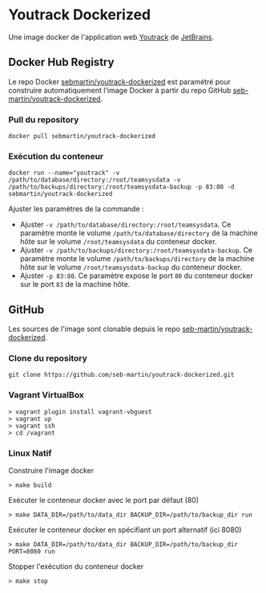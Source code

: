 # Youtrack Dockerized

Une image docker de l'application web [Youtrack](http://www.jetbrains.com/youtrack) de [JetBrains](http://www.jetbrains.com/).

## Docker Hub Registry

Le repo Docker [sebmartin/youtrack-dockerized](https://registry.hub.docker.com/u/sebmartin/youtrack-dockerized) est paramétré pour construire automatiquement l'image Docker à partir du repo GitHub [seb-martin/youtrack-dockerized](https://github.com/seb-martin/youtrack-dockerized).

### Pull du repository

```
docker pull sebmartin/youtrack-dockerized
```

### Exécution du conteneur

```
docker run --name="youtrack" -v /path/to/database/directory:/root/teamsysdata -v /path/to/backups/directory:/root/teamsysdata-backup -p 83:80 -d sebmartin/youtrack-dockerized
```

Ajuster les paramètres de la commande :

* Ajuster `-v /path/to/database/directory:/root/teamsysdata`. Ce paramètre monte le volume `/path/to/database/directory` de la machine hôte sur le volume `/root/teamsysdata` du conteneur docker.
* Ajuster `-v /path/to/backups/directory:/root/teamsysdata-backup`. Ce paramètre monte le volume `/path/to/backups/directory` de la machine hôte sur le volume `/root/teamsysdata-backup` du conteneur docker.
* Ajuster `-p 83:80`. Ce paramètre expose le port `80` du conteneur docker sur le port `83` de la machine hôte.

## GitHub

Les sources de l'image sont clonable depuis le repo [seb-martin/youtrack-dockerized](https://github.com/seb-martin/youtrack-dockerized).

### Clone du repository

```
git clone https://github.com/seb-martin/youtrack-dockerized.git
```

### Vagrant VirtualBox ###

```
> vagrant plugin install vagrant-vbguest
> vagrant up
> vagrant ssh
> cd /vagrant
```

### Linux Natif ###

Construire l'image docker

```
> make build
```

Exécuter le conteneur docker avec le port par défaut (80)

```
> make DATA_DIR=/path/to/data_dir BACKUP_DIR=/path/to/backup_dir run
```

Exécuter le conteneur docker en spécifiant un port alternatif (ici 8080)

```
> make DATA_DIR=/path/to/data_dir BACKUP_DIR=/path/to/backup_dir PORT=8080 run
```

Stopper l'exécution du conteneur docker

```
> make stop
```